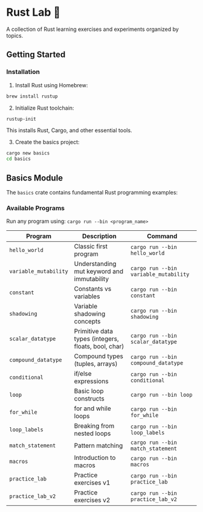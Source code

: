 # Rust Lab 🦀

A collection of Rust learning exercises and experiments organized by topics.

## Getting Started

### Installation

1. Install Rust using Homebrew:
```bash
brew install rustup
```

2. Initialize Rust toolchain:
```bash
rustup-init
```
This installs Rust, Cargo, and other essential tools.

3. Create the basics project:
```bash
cargo new basics
cd basics
```

## Basics Module

The `basics` crate contains fundamental Rust programming examples:

### Available Programs

Run any program using: `cargo run --bin <program_name>`

| Program | Description | Command |
|---------|-------------|---------|
| `hello_world` | Classic first program | `cargo run --bin hello_world` |
| `variable_mutability` | Understanding mut keyword and immutability | `cargo run --bin variable_mutability` |
| `constant` | Constants vs variables | `cargo run --bin constant` |
| `shadowing` | Variable shadowing concepts | `cargo run --bin shadowing` |
| `scalar_datatype` | Primitive data types (integers, floats, bool, char) | `cargo run --bin scalar_datatype` |
| `compound_datatype` | Compound types (tuples, arrays) | `cargo run --bin compound_datatype` |
| `conditional` | if/else expressions | `cargo run --bin conditional` |
| `loop` | Basic loop constructs | `cargo run --bin loop` |
| `for_while` | for and while loops | `cargo run --bin for_while` |
| `loop_labels` | Breaking from nested loops | `cargo run --bin loop_labels` |
| `match_statement` | Pattern matching | `cargo run --bin match_statement` |
| `macros` | Introduction to macros | `cargo run --bin macros` |
| `practice_lab` | Practice exercises v1 | `cargo run --bin practice_lab` |
| `practice_lab_v2` | Practice exercises v2 | `cargo run --bin practice_lab_v2` |
